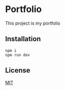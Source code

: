 # Portfolio
 This project is my portfolio
## Installation
```
npm i 
npm run dev
```
## License

[MIT](https://choosealicense.com/licenses/mit/)

